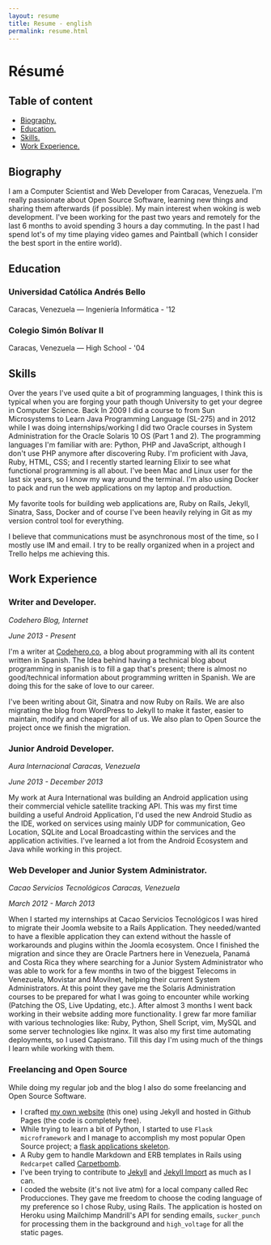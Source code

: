 ```yaml
---
layout: resume
title: Resume - english
permalink: resume.html
---
```


# Résumé

## Table of content

- [Biography.](#biography)
- [Education.](#education)
- [Skills.](#skills)
- [Work Experience.](#work-experience)

## Biography

I am a Computer Scientist and Web Developer from Caracas, Venezuela. I'm really passionate about Open Source Software, learning new things and sharing them afterwards (if possible). My main interest when woking is web development. I've been working for the past two years and remotely for the last 6 months to avoid spending 3 hours a day commuting. In the past I had spend lot's of my time playing video games and Paintball (which I consider the best sport in the entire world).

## Education

### Universidad Católica Andrés Bello
Caracas, Venezuela — Ingeniería Informática - '12

### Colegio Simón Bolívar II
Caracas, Venezuela — High School - '04

## Skills
Over the years I've used quite a bit of programming languages, I think this is typical when you are forging your path though University to get your degree in Computer Science. Back In 2009 I did a course to from Sun Microsystems to Learn Java Programming Language (SL-275) and in 2012 while I was doing internships/working I did two Oracle courses in System Administration for the Oracle Solaris 10 OS (Part 1 and 2). The programming languages I'm familiar with are: Python, PHP and JavaScript, although I don't use PHP anymore after discovering Ruby. I'm proficient with Java, Ruby, HTML, CSS; and I recently started learning Elixir to see what functional programming is all about. I've been Mac and Linux user for the last six years, so I know my way around the terminal. I'm also using Docker to pack and run the web applications on my laptop and production.

My favorite tools for building web applications are, Ruby on Rails, Jekyll, Sinatra, Sass, Docker and of course I've been heavily relying in Git as my version control tool for everything.

I believe that communications must be asynchronous most of the time, so I mostly use IM and email. I try to be really organized when in a project and Trello helps me achieving this.

## Work Experience

### Writer and Developer.
*Codehero Blog, Internet*

*June 2013 - Present*

I'm a writer at [Codehero.co](http://codehero.co), a blog about programming with all its content written in Spanish. The Idea behind having a technical blog about programming in spanish is to fill a gap that's present; there is almost no good/technical information about programming written in Spanish. We are doing this for the sake of love to our career.

I've been writing about Git, Sinatra and now Ruby on Rails. We are also migrating the blog from WordPress to Jekyll to make it faster, easier to maintain, modify and cheaper for all of us. We also plan to Open Source the project once we finish the migration.

### Junior Android Developer.

*Aura Internacional*
*Caracas, Venezuela*

*June 2013 - December 2013*

My work at Aura International was building an Android application using their commercial vehicle satellite tracking API. This was my first time building a useful Android Application, I'd used the new Android Studio as the IDE, worked on services using mainly UDP for communication, Geo Location, SQLite and Local Broadcasting within the services and the application activities. I've learned a lot from the Android Ecosystem and Java while working in this project.

### Web Developer and Junior System Administrator.
*Cacao Servicios Tecnológicos*
*Caracas, Venezuela*

*March 2012 - March 2013*

When I started my internships at Cacao Servicios Tecnológicos I was hired to migrate their Joomla website to a Rails Application. They needed/wanted to have a flexible application they can extend without the hassle of workarounds and plugins within the Joomla ecosystem. Once I finished the migration and since they are Oracle Partners here in Venezuela, Panamá and Costa Rica they where searching for a Junior System Administrator who was able to work for a few months in two of the biggest Telecoms in Venezuela, Movistar and Movilnet, helping their current System Administrators. At this point they gave me the Solaris Administration courses to be prepared for what I was going to encounter while working (Patching the OS, Live Updating, etc.). After almost 3 months I went back working in their website adding more functionality. I grew far more familiar with various technologies like: Ruby, Python, Shell Script, vim, MySQL and some server technologies like nginx. It was also my first time automating deployments, so I used Capistrano. Till this day I'm using much of the things I learn while working with them.

### Freelancing and Open Source
While doing my regular job and the blog I also do some freelancing and Open Source Software.

- I crafted [my own website](https://github.com/albertogg/albertogg.github.com) (this one) using Jekyll and hosted in Github Pages (the code is completely free).
- While trying to learn a bit of Python, I started to use `Flask microframework` and I manage to accomplish my most popular Open Source project; a [flask applications skeleton](https://github.com/albertogg/flask-bootstrap-skel).
- A Ruby gem to handle Markdown and ERB templates in Rails using `Redcarpet` called [Carpetbomb](https://github.com/albertogg/carpetbomb).
- I've been trying to contribute to [Jekyll](https://github.com/jekyll/jekyll) and [Jekyll Import](https://github.com/jekyll/jekyll-import) as much as I can.
- I coded the website (it's not live atm) for a local company called Rec Producciones. They gave me freedom to choose the coding language of my preference so I chose Ruby, using Rails. The application is hosted on Heroku using Mailchimp Mandrill's API for sending emails, `sucker_punch` for processing them in the background and `high_voltage` for all the static pages.
